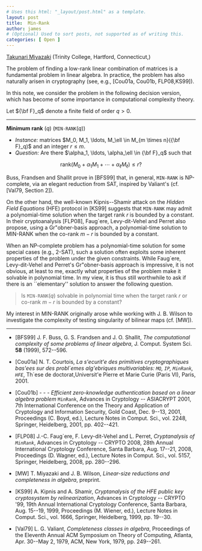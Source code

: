 ```yaml
---
# Uses this html: "_layout/post.html" as a template.
layout: post 
title:  Min-Rank
author: james
# (Optional) Used to sort posts, not supported as of writing this.
categories: [ Open ]
---
```


[Takunari Miyazaki](takunari.miyazaki@trincoll.edu) (Trinity College, Hartford, Connecticut,)



The problem of finding a low-rank linear combination of matrices is a fundamental problem in linear algebra. In practice, the problem has also naturally arisen in cryptography (see, e.g., [Cou01a, Cou01b, FLP08,KS99]). 

In this note, we consider the problem in the following decision version, which has become of some importance in computational complexity theory.

Let ${\bf F}_q$ denote a finite field of order $q > 0$.

---
**Minimum rank** ($q$) (`MIN-RANK`($q$))
 - *Instance:* matrices $M_0, M_1, \ldots, M_\ell \in M_{m \times n}({\bf F}_q)$ and an integer $r \le m$.
 - *Question:* Are there $\alpha_1, \ldots, \alpha_\ell \in {\bf F}_q$ such that
 
 $$
\mathrm{rank}(M_0 + \alpha_1 M_1 + \cdots + \alpha_\ell M_\ell)\le r?
$$


Buss, Frandsen and Shallit prove in [BFS99] that, in general, `MIN-RANK` is NP-complete, via an elegant reduction from SAT, inspired by Valiant's (cf. [Val79, Section 2]).

On the other hand, the well-known Kipnis--Shamir attack on the *Hidden Field Equations* (HFE) protocol in [KS99] suggests that `MIN-RANK` may admit a polynomial-time solution when the target rank $r$ is bounded by a constant. In their cryptoanalysis [FLP08], Faug\`ere, Levy-dit-Vehel and Perret also propose, using a Gr\"obner-basis approach, a polynomial-time solution to MIN-RANK when the co-rank $m - r$ is bounded by a constant.

When an NP-complete problem has a polynomial-time solution for some special cases (e.g., 2-SAT), such a solution often exploits some inherent properties of the problem under the given constraints. While Faug\`ere, Levy-dit-Vehel and Perret's Gr\"obner-basis approach is impressive, it is not obvious, at least to me, exactly what properties of the problem make it solvable in polynomial time. In my view, it is thus still worthwhile to ask if there is an ``elementary'' solution to answer the following question.

> Is `MIN-RANK`($q$) solvable in polynomial time when the target rank $r$ or co-rank $m - r$ is bounded by a constant?

My interest in MIN-RANK originally arose while working with J. B. Wilson to investigate the complexity of testing singularity of bilinear maps (cf. [MW]).

---

 - [BFS99] J. F. Buss, G. S. Frandsen and J. O. Shallit, *The computational complexity of some problems of linear algebra*, J. Comput. System Sci. **58** (1999), 572--596.

 - [Cou01a] N. T. Courtois, *La s\'ecurit\'e des primitives cryptographiques bas\'ees sur des probl\`emes alg\'ebriques multivariables: `MQ`, `IP`, `MinRank`, `HFE`*, Th\`ese de doctorat,Universit\'e Pierre et Marie Curie (Paris VI), Paris, 2001.

 - [Cou01b] - - - *Efficient zero-knowledge authentication based on a linear algebra problem* `MinRank`, Advances in Cryptology -- ASIACRYPT 2001, 7th International Conference on the Theory and Application of Cryptology and Information Security, Gold Coast, Dec. 9--13, 2001, Proceedings (C. Boyd, ed.), Lecture Notes in Comput. Sci., vol. 2248, Springer, Heidelberg, 2001, pp. 402--421.

 - [FLP08] J.-C. Faug\`ere, F. Levy-dit-Vehel and L. Perret, *Cryptanalysis of `MinRank`*, Advances in Cryptology -- CRYPTO 2008, 28th Annual International Cryptology Conference, Santa Barbara, Aug. 17--21, 2008, Proceedings (D. Wagner, ed.), Lecture Notes in Comput. Sci., vol. 5157, Springer, Heidelberg, 2008, pp. 280--296.

 - [MW] T. Miyazaki and J. B. Wilson, *Linear-size reductions and completeness in algebra*, preprint.

 - [KS99]  A. Kipnis and A. Shamir, *Cryptanalysis of the HFE public key cryptosystem by relinearization*, Advances in Cryptology -- CRYPTO '99, 19th Annual International Cryptology Conference, Santa Barbara, Aug. 15--19, 1999, Proceedings (M. Wiener, ed.), Lecture Notes in Comput. Sci., vol. 1666, Springer, Heidelberg, 1999, pp. 19--30.

 - [Val79] L. G. Valiant, *Completeness classes in algebra*, Proceedings of the Eleventh Annual ACM Symposium on Theory of Computing, Atlanta, Apr. 30--May 2, 1979, ACM, New York, 1979, pp. 249--261.
